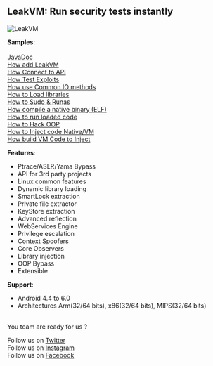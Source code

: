 <h2>LeakVM: Run security tests instantly</h2>

![LeakVM](LeakVM.jpg)

<b>Samples</b>:<br><br>
[JavaDoc](https://xekricorp.github.io/LeakVM/javadoc/)<br>
[How add LeakVM](https://gist.github.com/XekriCorp/b46894288f8f432018d0b80b3ea8a5fc)<br>
[How Connect to API](https://gist.github.com/XekriCorp/c4430242004d73cc534bff243aa9a025)<br>
[How Test Exploits](https://gist.github.com/XekriCorp/4de3d0246f4d88ee4d8198a8acd3c2e7)<br>
[How use Common IO methods](https://gist.github.com/XekriCorp/3d23cd5fb179d1dd13b5b83ba61c68cc)<br>
[How to Load libraries](https://gist.github.com/XekriCorp/548e9e18116b076227fe285cd03f02eb)<br>
[How to Sudo & Runas](https://gist.github.com/XekriCorp/cb0f162076f1a2404b60abbf93ac544c)<br>
[How compile a native binary (ELF)](https://gist.github.com/XekriCorp/8a426695764d166f85acb9a22cfe8062)<br>
[How to run loaded code](https://gist.github.com/XekriCorp/ff2970fcecb03f6f735783f97f2261f2)<br>
[How to Hack OOP](https://gist.github.com/XekriCorp/2d5f14c241101fa07028c78f5d087d36)<br>
[How to Inject code Native/VM](https://gist.github.com/XekriCorp/e4fa7581222891150b23a4f4af80e22d)<br>
[How build VM Code to Inject](https://gist.github.com/XekriCorp/8b3d8ff430eecc56701af704cfcfcb7a)<br>


<b>Features</b>:<br>
* Ptrace/ASLR/Yama Bypass<br>
* API for 3rd party projects<br>
* Linux common features<br>
* Dynamic library loading<br>
* SmartLock extraction<br>
* Private file extractor<br>
* KeyStore extraction<br>
* Advanced reflection<br>
* WebServices Engine<br>
* Privilege escalation<br>
* Context Spoofers<br>
* Core Observers<br>
* Library injection<br>
* OOP Bypass<br>
* Extensible<br>


<b>Support</b>:<br>
* Android 4.4 to 6.0<br>
* Architectures Arm(32/64 bits), x86(32/64 bits), MIPS(32/64 bits)<br>

<br>You team are ready for us ?<br>

Follow us on [Twitter](https://twitter.com/XekriCorp/)<br>
Follow us on [Instagram](https://www.instagram.com/xekricorp/)<br>
Follow us on [Facebook](https://www.facebook.com/XekriCorp/)<br><br>
